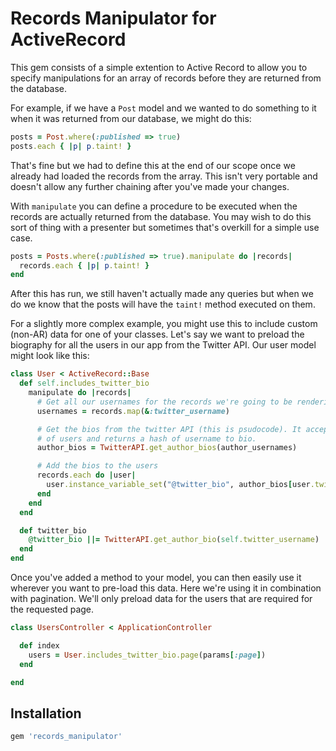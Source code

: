 # Records Manipulator for ActiveRecord

This gem consists of a simple extention to Active Record to allow you to specify manipulations for an array of records before they are returned from the database.

For example, if we have a `Post` model and we wanted to do something to it when it was returned from our database, we might do this:

```ruby
posts = Post.where(:published => true)
posts.each { |p| p.taint! }
```

That's fine but we had to define this at the end of our scope once we already had loaded the records from the array. This isn't very portable and doesn't allow any further chaining after you've made your changes.

With `manipulate` you can define a procedure to be executed when the records are actually returned from the database. You may wish to do this sort of thing with a presenter but sometimes that's overkill for a simple use case.

```ruby
posts = Posts.where(:published => true).manipulate do |records|
  records.each { |p| p.taint! }
end
```

After this has run, we still haven't actually made any queries but when we do we know that the posts will have the `taint!` method executed on them.

For a slightly more complex example, you might use this to include custom (non-AR) data for one of your classes. Let's say we want to preload the biography for all the users in our app from the Twitter API. Our user model might look like this:

```ruby
class User < ActiveRecord::Base
  def self.includes_twitter_bio
    manipulate do |records|
      # Get all our usernames for the records we're going to be rendering
      usernames = records.map(&:twitter_username)

      # Get the bios from the twitter API (this is psudocode). It accepts an array
      # of users and returns a hash of username to bio.
      author_bios = TwitterAPI.get_author_bios(author_usernames)

      # Add the bios to the users
      records.each do |user|
        user.instance_variable_set("@twitter_bio", author_bios[user.twitter_username])
      end
    end
  end

  def twitter_bio
    @twitter_bio ||= TwitterAPI.get_author_bio(self.twitter_username)
  end
end
```

Once you've added a method to your model, you can then easily use it wherever you want to pre-load this data. Here we're using it in combination with pagination. We'll only preload data for the users that are required for the requested page.

```ruby
class UsersController < ApplicationController

  def index
    users = User.includes_twitter_bio.page(params[:page])
  end

end
```

## Installation

```ruby
gem 'records_manipulator'
```
